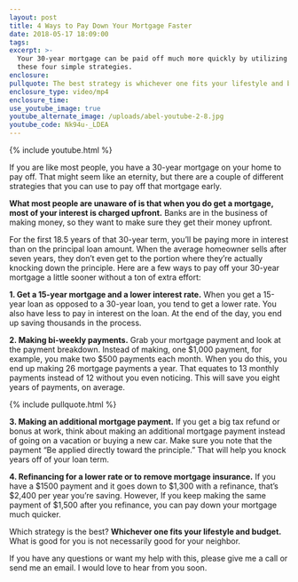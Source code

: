 ```yaml
---
layout: post
title: 4 Ways to Pay Down Your Mortgage Faster
date: 2018-05-17 18:09:00
tags:
excerpt: >-
  Your 30-year mortgage can be paid off much more quickly by utilizing one of
  these four simple strategies.
enclosure:
pullquote: The best strategy is whichever one fits your lifestyle and budget.
enclosure_type: video/mp4
enclosure_time:
use_youtube_image: true
youtube_alternate_image: /uploads/abel-youtube-2-8.jpg
youtube_code: Nk94u-_LDEA
---
```


{% include youtube.html %}

If you are like most people, you have a 30-year mortgage on your home to pay off. That might seem like an eternity, but there are a couple of different strategies that you can use to pay off that mortgage early.

**What most people are unaware of is that when you do get a mortgage, most of your interest is charged upfront.** Banks are in the business of making money, so they want to make sure they get their money upfront.

For the first 18.5 years of that 30-year term, you’ll be paying more in interest than on the principal loan amount. When the average homeowner sells after seven years, they don’t even get to the portion where they’re actually knocking down the principle. Here are a few ways to pay off your 30-year mortgage a little sooner without a ton of extra effort:

**1. Get a 15-year mortgage and a lower interest rate.** When you get a 15-year loan as opposed to a 30-year loan, you tend to get a lower rate. You also have less to pay in interest on the loan. At the end of the day, you end up saving thousands in the process.

**2. Making bi-weekly payments.** Grab your mortgage payment and look at the payment breakdown. Instead of making, one $1,000 payment, for example, you make two $500 payments each month. When you do this, you end up making 26 mortgage payments a year. That equates to 13 monthly payments instead of 12 without you even noticing. This will save you eight years of payments, on average.

{% include pullquote.html %}

**3. Making an additional mortgage payment.** If you get a big tax refund or bonus at work, think about making an additional mortgage payment instead of going on a vacation or buying a new car. Make sure you note that the payment “Be applied directly toward the principle.” That will help you knock years off of your loan term.

**4. Refinancing for a lower rate or to remove mortgage insurance.** If you have a $1500 payment and it goes down to $1,300 with a refinance, that’s $2,400 per year you’re saving. However, If you keep making the same payment of $1,500 after you refinance, you can pay down your mortgage much quicker.

Which strategy is the best? **Whichever one fits your lifestyle and budget.** What is good for you is not necessarily good for your neighbor.

If you have any questions or want my help with this, please give me a call or send me an email. I would love to hear from you soon.